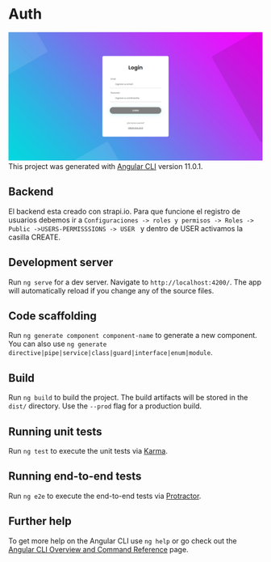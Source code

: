 # Auth
![images](authApp.png)
This project was generated with [Angular CLI](https://github.com/angular/angular-cli) version 11.0.1.
## Backend
El backend esta creado con strapi.io.  Para que funcione el registro de usuarios debemos ir a 
```Configuraciones -> roles y permisos -> Roles -> Public ->USERS-PERMISSSIONS -> USER ```
y dentro de USER activamos la casilla CREATE.

## Development server

Run `ng serve` for a dev server. Navigate to `http://localhost:4200/`. The app will automatically reload if you change any of the source files.

## Code scaffolding

Run `ng generate component component-name` to generate a new component. You can also use `ng generate directive|pipe|service|class|guard|interface|enum|module`.

## Build

Run `ng build` to build the project. The build artifacts will be stored in the `dist/` directory. Use the `--prod` flag for a production build.

## Running unit tests

Run `ng test` to execute the unit tests via [Karma](https://karma-runner.github.io).

## Running end-to-end tests

Run `ng e2e` to execute the end-to-end tests via [Protractor](http://www.protractortest.org/).

## Further help

To get more help on the Angular CLI use `ng help` or go check out the [Angular CLI Overview and Command Reference](https://angular.io/cli) page.
